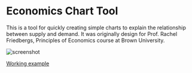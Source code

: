 # Economics Chart Tool

This is a tool for quickly creating simple charts to explain the relationship between supply and demand. It was originally design for Prof. Rachel Friedbergs, Principles of Economics course at Brown University.

![screenshot](https://user-images.githubusercontent.com/492003/136448433-3b5f818b-711c-46ce-b5f9-8908d4e2861c.png)

[Working example](https://dld-brown.gitlab.io/faculty-projects/econ-charts-tool/)
